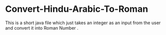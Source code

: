 # Convert-Hindu-Arabic-To-Roman

This is a short java file which just takes an integer as an input from the user and convert it into Roman Number . 
